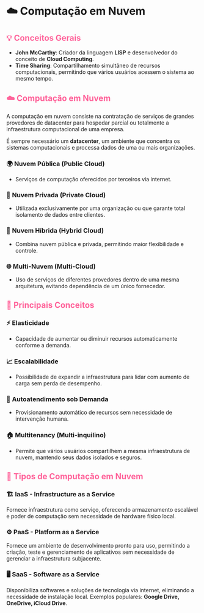 # ☁️ Computação em Nuvem  

## <font color=#ff639a>💡 Conceitos Gerais</font>  

- **John McCarthy**: Criador da linguagem **LISP** e desenvolvedor do conceito de **Cloud Computing**.  
- **Time Sharing**: Compartilhamento simultâneo de recursos computacionais, permitindo que vários usuários acessem o sistema ao mesmo tempo.  

## <font color=#ff639a>☁️ Computação em Nuvem</font>  

A computação em nuvem consiste na contratação de serviços de grandes provedores de datacenter para hospedar parcial ou totalmente a infraestrutura computacional de uma empresa.  

É sempre necessário um **datacenter**, um ambiente que concentra os sistemas computacionais e processa dados de uma ou mais organizações.  

### 🌍 **Nuvem Pública (Public Cloud)**  
- Serviços de computação oferecidos por terceiros via internet.  

### 🏢 **Nuvem Privada (Private Cloud)**  
- Utilizada exclusivamente por uma organização ou que garante total isolamento de dados entre clientes.  

### 🔄 **Nuvem Híbrida (Hybrid Cloud)**  
- Combina nuvem pública e privada, permitindo maior flexibilidade e controle.  

### 🌐 **Multi-Nuvem (Multi-Cloud)**  
- Uso de serviços de diferentes provedores dentro de uma mesma arquitetura, evitando dependência de um único fornecedor.  

## <font color=#ff639a>📌 Principais Conceitos</font>  

### ⚡ **Elasticidade**  
- Capacidade de aumentar ou diminuir recursos automaticamente conforme a demanda.  

### 📈 **Escalabilidade**  
- Possibilidade de expandir a infraestrutura para lidar com aumento de carga sem perda de desempenho.  

### 🔧 **Autoatendimento sob Demanda**  
- Provisionamento automático de recursos sem necessidade de intervenção humana.  

### 🏠 **Multitenancy (Multi-inquilino)**  
- Permite que vários usuários compartilhem a mesma infraestrutura de nuvem, mantendo seus dados isolados e seguros.  

## <font color=#ff639a>🔹 Tipos de Computação em Nuvem</font>  

### 🏗️ **IaaS - Infrastructure as a Service**  
Fornece infraestrutura como serviço, oferecendo armazenamento escalável e poder de computação sem necessidade de hardware físico local.  

### ⚙️ **PaaS - Platform as a Service**  
Fornece um ambiente de desenvolvimento pronto para uso, permitindo a criação, teste e gerenciamento de aplicativos sem necessidade de gerenciar a infraestrutura subjacente.  

### 🖥️ **SaaS - Software as a Service**  
Disponibiliza softwares e soluções de tecnologia via internet, eliminando a necessidade de instalação local. Exemplos populares: **Google Drive, OneDrive, iCloud Drive**.  

